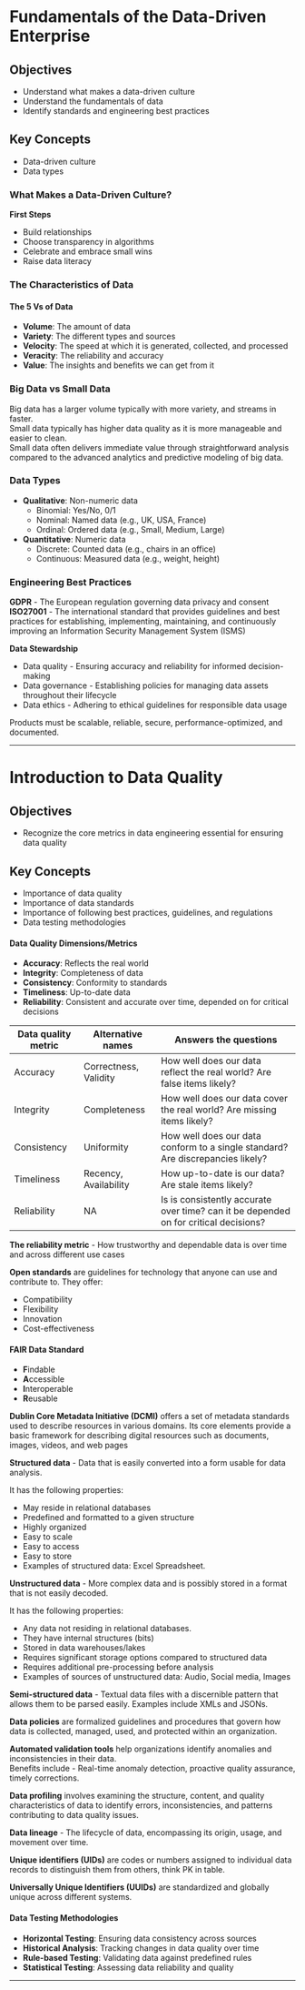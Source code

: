 # Fundamentals of the Data-Driven Enterprise

## Objectives
- Understand what makes a data-driven culture
- Understand the fundamentals of data
- Identify standards and engineering best practices

## Key Concepts
- Data-driven culture
- Data types

### What Makes a Data-Driven Culture?

**First Steps**
- Build relationships
- Choose transparency in algorithms
- Celebrate and embrace small wins
- Raise data literacy

### The Characteristics of Data

#### The 5 Vs of Data
- **Volume**: The amount of data
- **Variety**: The different types and sources
- **Velocity**: The speed at which it is generated, collected, and processed
- **Veracity**: The reliability and accuracy
- **Value**: The insights and benefits we can get from it

### Big Data vs Small Data
Big data has a larger volume typically with more variety, and streams in faster.  
Small data typically has higher data quality as it is more manageable and easier to clean.  
Small data often delivers immediate value through straightforward analysis compared to the advanced analytics and predictive modeling of big data.  

### Data Types

- **Qualitative**: Non-numeric data
  - Binomial: Yes/No, 0/1
  - Nominal: Named data (e.g., UK, USA, France)
  - Ordinal: Ordered data (e.g., Small, Medium, Large)
- **Quantitative**: Numeric data
  - Discrete: Counted data (e.g., chairs in an office)
  - Continuous: Measured data (e.g., weight, height)

### Engineering Best Practices

**GDPR** - The European regulation governing data privacy and consent  
**ISO27001** - The international standard that provides guidelines and best practices for establishing, implementing, maintaining, and continuously improving an Information Security Management System (ISMS)

**Data Stewardship**  
- Data quality - Ensuring accuracy and reliability for informed decision-making
- Data governance - Establishing policies for managing data assets throughout their lifecycle  
- Data ethics - Adhering to ethical guidelines for responsible data usage

Products must be scalable, reliable, secure, performance-optimized, and documented.

---

# Introduction to Data Quality

## Objectives
- Recognize the core metrics in data engineering essential for ensuring data quality

## Key Concepts
- Importance of data quality
- Importance of data standards
- Importance of following best practices, guidelines, and regulations
- Data testing methodologies
  
#### Data Quality Dimensions/Metrics
- **Accuracy**: Reflects the real world
- **Integrity**: Completeness of data
- **Consistency**: Conformity to standards
- **Timeliness**: Up-to-date data
- **Reliability**: Consistent and accurate over time, depended on for critical decisions

| Data quality metric | Alternative names | Answers the questions |
|---------------------|-------------------|-----------------------|
| Accuracy            | Correctness, Validity | How well does our data reflect the real world? Are false items likely? |
| Integrity           | Completeness      | How well does our data cover the real world? Are missing items likely? |
| Consistency         | Uniformity        | How well does our data conform to a single standard? Are discrepancies likely? |
| Timeliness          | Recency, Availability | How up-to-date is our data? Are stale items likely? |
| Reliability         | NA                |Is is consistently accurate over time? can it be depended on for critical decisions? |

**The reliability metric** - How trustworthy and dependable data is over time and across different use cases

**Open standards** are guidelines for technology that anyone can use and contribute to. They offer:
- Compatibility
- Flexibility
- Innovation
- Cost-effectiveness

#### FAIR Data Standard
- **F**indable
- **A**ccessible
- **I**nteroperable
- **R**eusable 

**Dublin Core Metadata Initiative (DCMI)** offers a set of metadata standards used to describe resources in various domains. Its core elements provide a basic framework for describing digital resources such as documents, images, videos, and web pages  

**Structured data** - Data that is easily converted into a form usable for data analysis.  

It has the following properties:  
- May reside in relational databases
- Predefined and formatted to a given structure
- Highly organized
- Easy to scale
- Easy to access
- Easy to store
- Examples of structured data: Excel Spreadsheet.

**Unstructured data** - More complex data and is possibly stored in a format that is not easily decoded.

It has the following properties:  
- Any data not residing in relational databases.
- They have internal structures (bits)
- Stored in data warehouses/lakes
- Requires significant storage options compared to structured data
- Requires additional pre-processing before analysis
- Examples of sources of unstructured data: Audio, Social media, Images

**Semi-structured data** - Textual data files with a discernible pattern that allows them to be parsed easily. Examples include XMLs and JSONs.  

**Data policies** are formalized guidelines and procedures that govern how data is collected, managed, used, and protected within an organization. 

**Automated validation tools** help organizations identify anomalies and inconsistencies in their data.  
Benefits include - Real-time anomaly detection, proactive quality assurance, timely corrections.  

**Data profiling** involves examining the structure, content, and quality characteristics of data to identify errors, inconsistencies, and patterns contributing to data quality issues.  

**Data lineage** - The lifecycle of data, encompassing its origin, usage, and movement over time.  

**Unique identifiers (UIDs)** are codes or numbers assigned to individual data records to distinguish them from others, think PK in table.  

**Universally Unique Identifiers (UUIDs)** are standardized and globally unique across different systems.  

#### Data Testing Methodologies
- **Horizontal Testing**: Ensuring data consistency across sources
- **Historical Analysis**: Tracking changes in data quality over time
- **Rule-based Testing**: Validating data against predefined rules
- **Statistical Testing**: Assessing data reliability and quality

---
